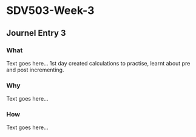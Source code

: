 # SDV503-Week-3

## Journel Entry 3


### What
Text goes here... 1st day created calculations to practise, learnt about pre and post incrementing.

### Why
Text goes here...

### How
Text goes here...